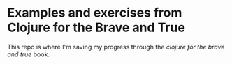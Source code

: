 # Examples and exercises from Clojure for the Brave and True
This repo is where I'm saving my progress through the _clojure for the brave
and true_ book.